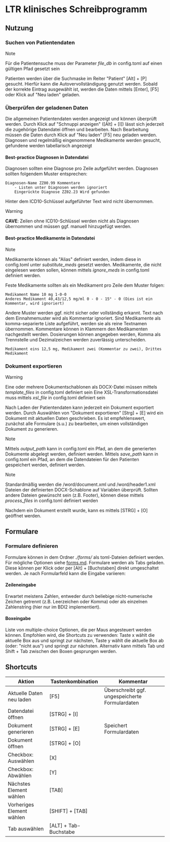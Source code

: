 # LTR klinisches Schreibprogramm

## Nutzung

### Suchen von Patientendaten

> [!NOTE]
> Für die Patientensuche muss der Parameter *file_db* in config.toml auf einen gültigen Pfad gesetzt sein

Patienten werden über die Suchmaske im Reiter "Patient" [Alt] + [P] gesucht. Hierfür kann die
Autovervollständigung genutzt werden. Sobald der korrekte Eintrag ausgewählt ist, werden die Daten mittels [Enter], [F5]
oder Klick auf "Neu laden" geladen.

### Überprüfen der geladenen Daten

Die allgemeinen Patientendaten werden angezeigt und können überprüft werden. Durch Klick auf "Schnuppi anzeigen" ([Alt] + [I])
lässt sich jederzeit die zugehörige Datendatei öffnen und bearbeiten. Nach Bearbeitung müssen die Daten durch Klick
auf "Neu laden" [F5] neu geladen werden. Diagnosen und regelmäßig eingenommene Medikamente werden gesucht,
gefundene werden tabellarisch angezeigt


#### Best-practice Diagnosen in Datendatei

Diagnosen sollten eine Diagnose pro Zeile aufgeführt werden. Diagnosen sollten folgendem Muster entsprechen:

```
Diagnosen-Name ZZ00.99 Kommentare
    - Listen unter Diagnosen werden ignoriert
    Eingerückte Diagnose ZZ02.23 Wird gefunden
```

Hinter dem ICD10-Schlüssel aufgeführter Text wird nicht übernommen.

> [!WARNING]
> **CAVE**: Zeilen ohne ICD10-Schlüssel werden nicht als Diagnosen übernommen und müssen ggf. manuell hinzugefügt werden.


#### Best-practice Medikamente in Datendatei

> [!NOTE]
> Medikamente können als "Alias" definiert werden, indem diese in config.toml unter *substitute_meds* gesetzt werden.
> Medikamente, die nicht eingelesen werden sollen, können mittels *ignore_meds* in config.toml definiert werden.

Feste Medikamente sollten als ein Medikament pro Zeile dem Muster folgen:

```
Medikament Name 10 mg 1-0-0
Anderes Medikament 40,43/12,5 mg/ml 0 - 0 - 15° - 0 (Dies ist ein Kommentar, wird ignoriert)
```

Andere Muster werden ggf. nicht sicher oder vollständig erkannt. Text nach dem Einnahmemuster wird als Kommentar ignoriert.
Sind Medikamente als komma-separierte Liste aufgeführt, werden sie als reine Textnamen übernommen. Kommentare können in Klammern den Medikamenten nachgestellt werden. Dosierungen können angegeben werden, Komma als Trennstelle und Dezimalzeichen werden zuverlässig unterscheiden.

```
Medikament eins 12,5 mg, Medikament zwei (Kommentar zu zwei), Drittes Medikament
```


### Dokument exportieren

> [!WARNING]
> Eine oder mehrere Dokumentschablonen als DOCX-Datei müssen mittels *template_files* in config.toml definiert sein
> Eine XSL-Transformationsdatei muss mittels *xsl_file* in config.toml definiert sein

Nach Laden der Patientendaten kann jederzeit ein Dokument exportiert werden. Durch Auswählen von "Dokument exportieren" [Strg] + [E] wird ein Dokument mit aktuellen Daten geschrieben. Es ist empfehlenswert, zunächst alle Formulare (s.u.) zu bearbeiten, um einen vollständigen Dokument zu generieren.

> [!NOTE]
> Mittels *output_path* kann in config.toml ein Pfad, an dem die generierten Dokumente abgelegt werden, definiert werden.
> Mittels *save_path* kann in config.toml ein Pfad, an dem die Datendateien für den Patienten gespeichert werden, definiert werden.

> [!NOTE]
> Standardmäßig werden die /word/document.xml und /word/header1.xml Dateien der definierten DOCX-Schablone auf Variablen
> überprüft. Sollten andere Dateien gewünscht sein (z.B. Footer), können diese mittels *process_files* in config.toml definiert werden

Nachdem ein Dokument erstellt wurde, kann es mittels [STRG] + [O] geöffnet werden.

## Formulare

### Formulare definieren

Formulare können in dem Ordner *./forms/* als toml-Dateien definiert werden. Für mögliche Optionen siehe [forms.md](forms.md).
Formulare werden als Tabs geladen. Diese können per Klick oder per [Alt] + [Buchstaben] direkt umgeschaltet werden. Je nach Formularfeld kann die Eingabe variieren:

#### Zeileneingabe

Erwartet meistens Zahlen, entweder durch beliebige nicht-numerische Zeichen getrennt (z.B. Leerzeichen oder Komma) oder
als einzelnen Zahlenstring (hier nur im BDI2 implementiert).

#### Boxeingabe

Liste von multiple-choice Optionen, die per Maus angesteuert werden können.
Empfohlen wird, die Shortcuts zu verwenden: Taste x wählt die aktuelle Box aus und springt zur nächsten, Taste y wählt
die aktuelle Box ab (oder: "nicht aus") und springt zur nächsten. Alternativ kann mittels Tab und Shift + Tab zwischen
den Boxen gesprungen werden.


## Shortcuts

| Aktion                    | Tastenkombination     | Kommentar                                      |
|---------------------------|-----------------------|------------------------------------------------|
| Aktuelle Daten neu laden  | [F5]                  | Überschreibt ggf. ungespeicherte Formulardaten |
| Datendatei öffnen         | [STRG] + [I]          |                                                |
| Dokument generieren       | [STRG] + [E]          | Speichert Formulardaten                        |
| Dokument öffnen           | [STRG] + [O]          |                                                |
| Checkbox: Auswählen       | [X]                   |                                                |
| Checkbox: Abwählen        | [Y]                   |                                                |
| Nächstes Element wählen   | [TAB]                 |                                                |
| Vorheriges Element wählen | [SHIFT] + [TAB]       |                                                |
| Tab auswählen             | [ALT] + Tab-Buchstabe |                                                |

